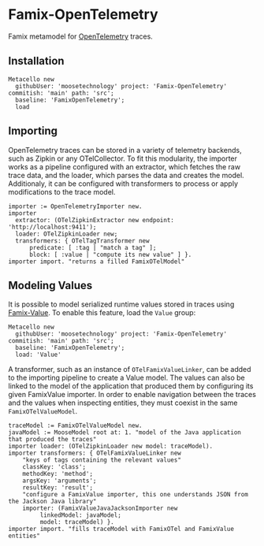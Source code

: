 # Famix-OpenTelemetry

Famix metamodel for [OpenTelemetry](https://opentelemetry.io) traces.

## Installation

```st
Metacello new
  githubUser: 'moosetechnology' project: 'Famix-OpenTelemetry' commitish: 'main' path: 'src';
  baseline: 'FamixOpenTelemetry';
  load
```

## Importing

OpenTelemetry traces can be stored in a variety of telemetry backends, such as Zipkin or any OTelCollector.
To fit this modularity, the importer works as a pipeline configured with an extractor, which fetches the raw trace data, and the loader, which parses the data and creates the model.
Additionaly, it can be configured with transformers to process or apply modifications to the trace model.

```st
importer := OpenTelemetryImporter new.
importer
  extractor: (OTelZipkinExtractor new endpoint: 'http://localhost:9411');
  loader: OTelZipkinLoader new;
  transformers: { OTelTagTransformer new
      predicate: [ :tag | "match a tag" ];
      block: [ :value | "compute its new value" ] }.
importer import. "returns a filled FamixOTelModel"
```

## Modeling Values

It is possible to model serialized runtime values stored in traces using [Famix-Value](https://github.com/moosetechnology/Famix-Value).
To enable this feature, load the `Value` group:

```st
Metacello new
  githubUser: 'moosetechnology' project: 'Famix-OpenTelemetry' commitish: 'main' path: 'src';
  baseline: 'FamixOpenTelemetry';
  load: 'Value'
```

A transformer, such as an instance of `OTelFamixValueLinker`, can be added to the importing pipeline to create a Value model.
The values can also be linked to the model of the application that produced them by configuring its given FamixValue importer.
In order to enable navigation between the traces and the values when inspecting entities, they must coexist in the same `FamixOTelValueModel`.

```st
traceModel := FamixOTelValueModel new.
javaModel := MooseModel root at: 1. "model of the Java application that produced the traces"
importer loader: (OTelZipkinLoader new model: traceModel).
importer transformers: { OTelFamixValueLinker new
    "keys of tags containing the relevant values"
    classKey: 'class';
    methodKey: 'method';
    argsKey: 'arguments';
    resultKey: 'result';
    "configure a FamixValue importer, this one understands JSON from the Jackson Java library"
    importer: (FamixValueJavaJacksonImporter new
         linkedModel: javaModel;
         model: traceModel) }.
importer import. "fills traceModel with FamixOTel and FamixValue entities"
```
